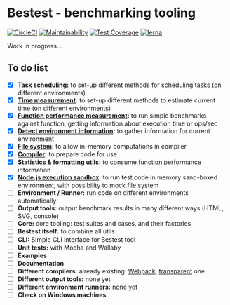 # Bestest - benchmarking tooling

[![CircleCI](https://circleci.com/gh/rangoo94/bestest.svg?style=svg)](https://circleci.com/gh/rangoo94/bestest)
[![Maintainability](https://api.codeclimate.com/v1/badges/0d074d953394b18ecae9/maintainability)](https://codeclimate.com/github/rangoo94/bestest/maintainability)
[![Test Coverage](https://api.codeclimate.com/v1/badges/0d074d953394b18ecae9/test_coverage)](https://codeclimate.com/github/rangoo94/bestest/test_coverage)
[![lerna](https://img.shields.io/badge/maintained%20with-lerna-cc00ff.svg)](https://lerna.js.org/)

Work in progress...

## To do list

- [x] **[Task scheduling](packages/task-schedulement):** to set-up different methods for scheduling tasks (on different environments)
- [x] **[Time measurement](packages/time-measurement):** to set-up different methods to estimate current time (on different environments)
- [x] **[Function performance measurement](packages/execution):** to run simple benchmarks against function, getting information about execution time or ops/sec
- [x] **[Detect environment information](packages/detect-environment):** to gather information for current environment
- [x] **[File system](packages/fs):** to allow in-memory computations in compiler
- [x] **[Compiler](packages/compiler):** to prepare code for use
- [x] **[Statistics & formatting utils](packages/math):** to consume function performance information
- [x] **[Node.js execution sandbox](packages/node-module-sandbox):** to run test code in memory sand-boxed environment, with possibility to mock file system
- [ ] **Environment / Runner:** run code on different environments automatically
- [ ] **Output tools:** output benchmark results in many different ways (HTML, SVG, console)
- [ ] **Core:** core tooling: test suites and cases, and their factories
- [ ] **Bestest itself:** to combine all utils 
- [ ] **CLI:** Simple CLI interface for Bestest tool
- [ ] **Unit tests:** with Mocha and Wallaby
- [ ] **Examples**
- [ ] **Documentation**
- [ ] **Different compilers:** already existing: [Webpack](packages/compiler-webpack), [transparent](packages/compiler-none) one
- [ ] **Different output tools:** none yet
- [ ] **Different environment runners:** none yet
- [ ] **Check on Windows machines**

